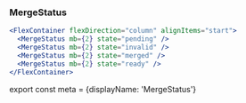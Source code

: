 ### MergeStatus

```.jsx
<FlexContainer flexDirection="column" alignItems="start">
  <MergeStatus mb={2} state="pending" />
  <MergeStatus mb={2} state="invalid" />
  <MergeStatus mb={2} state="merged" />
  <MergeStatus mb={2} state="ready" />
</FlexContainer>
```

export const meta = {displayName: 'MergeStatus'}
